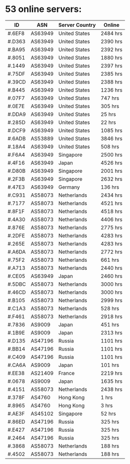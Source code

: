 # 53 online servers:

| ID | ASN | Server Country | Online |
| ------ | ------ | ------ | ------ |
| #.6EF8 | AS63949 | United States | 2484 hrs |
| #.D363 | AS63949 | United States | 2390 hrs |
| #.BA95 | AS63949 | United States | 2392 hrs |
| #.8051 | AS63949 | United States | 1880 hrs |
| #.1449 | AS63949 | United States | 2397 hrs |
| #.75DF | AS63949 | United States | 2385 hrs |
| #.39CD | AS63949 | United States | 2388 hrs |
| #.B445 | AS63949 | United States | 1236 hrs |
| #.07F7 | AS63949 | United States | 747 hrs |
| #.0E7E | AS63949 | United States | 305 hrs |
| #.DDA9 | AS63949 | United States | 25 hrs |
| #.285D | AS63949 | United States | 22 hrs |
| #.DCF9 | AS63949 | United States | 1085 hrs |
| #.6ADB | AS53889 | United States | 3846 hrs |
| #.18A4 | AS63949 | United States | 508 hrs |
| #.F6A4 | AS63949 | Singapore | 2500 hrs |
| #.4F16 | AS63949 | Japan | 4526 hrs |
| #.D80B | AS63949 | Singapore | 2001 hrs |
| #.2F3B | AS63949 | Singapore | 2632 hrs |
| #.47E3 | AS63949 | Germany | 136 hrs |
| #.C931 | AS58073 | Netherlands | 2434 hrs |
| #.7177 | AS58073 | Netherlands | 4521 hrs |
| #.8F1F | AS58073 | Netherlands | 4518 hrs |
| #.4A30 | AS58073 | Netherlands | 4406 hrs |
| #.876E | AS58073 | Netherlands | 2775 hrs |
| #.2DFE | AS58073 | Netherlands | 4283 hrs |
| #.265E | AS58073 | Netherlands | 4283 hrs |
| #.A6DA | AS58073 | Netherlands | 2772 hrs |
| #.75F2 | AS58073 | Netherlands | 661 hrs |
| #.A713 | AS58073 | Netherlands | 2440 hrs |
| #.CE05 | AS63949 | Japan | 2460 hrs |
| #.5DBC | AS58073 | Netherlands | 3000 hrs |
| #.46CD | AS58073 | Netherlands | 3000 hrs |
| #.B105 | AS58073 | Netherlands | 2999 hrs |
| #.C1A3 | AS58073 | Netherlands | 528 hrs |
| #.F461 | AS58073 | Netherlands | 2918 hrs |
| #.7836 | AS9009 | Japan | 451 hrs |
| #.1B9E | AS9009 | Japan | 2313 hrs |
| #.D135 | AS47196 | Russia | 1101 hrs |
| #.BB14 | AS47196 | Russia | 1101 hrs |
| #.C409 | AS47196 | Russia | 1101 hrs |
| #.CA6A | AS9009 | Japan | 101 hrs |
| #.EE38 | AS21409 | France | 2219 hrs |
| #.0678 | AS9009 | Japan | 1635 hrs |
| #.4151 | AS58073 | Netherlands | 2438 hrs |
| #.378F | AS4760 | Hong Kong | 1 hrs |
| #.8965 | AS4760 | Hong Kong | 3 hrs |
| #.AE3F | AS45102 | Singapore | 52 hrs |
| #.86ED | AS47196 | Russia | 325 hrs |
| #.E427 | AS47196 | Russia | 325 hrs |
| #.2464 | AS47196 | Russia | 325 hrs |
| #.3868 | AS58073 | Netherlands | 188 hrs |
| #.4502 | AS58073 | Netherlands | 188 hrs |

